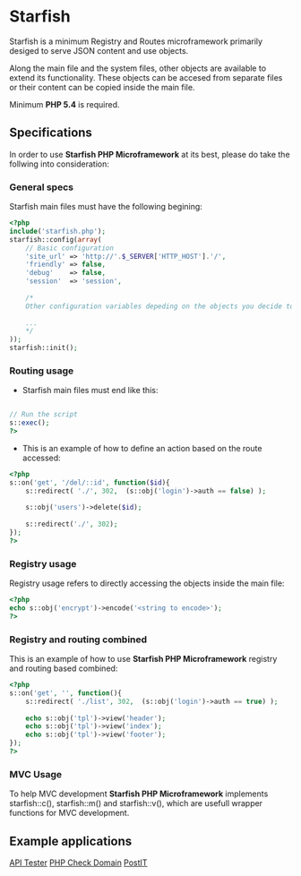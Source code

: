# Starfish

Starfish is a minimum Registry and Routes microframework primarily desiged to serve JSON content and use objects.

Along the main file and the system files, other objects are available to extend its functionality. These objects can be accesed from separate files or their content can be copied inside the main file.

Minimum **PHP 5.4** is required.

## Specifications

In order to use **Starfish PHP Microframework** at its best, please do take the follwing into consideration:

### General specs

Starfish main files must have the following begining:
```php
<?php
include('starfish.php');
starfish::config(array(
	// Basic configuration
    'site_url' => 'http://'.$_SERVER['HTTP_HOST'].'/',
    'friendly' => false,
    'debug'    => false,
	'session'  => 'session',
	
	/*
	Other configuration variables depeding on the objects you decide to include.
	
	...
	*/
));
starfish::init();
```

### Routing usage

* Starfish main files must end like this:
```php

// Run the script
s::exec();
?>
```

* This is an example of how to define an action based on the route accessed:
```php
<?php
s::on('get', '/del/::id', function($id){
	s::redirect( './', 302,  (s::obj('login')->auth == false) );
	
	s::obj('users')->delete($id);
	
	s::redirect('./', 302);
});
?>
```

### Registry usage
Registry usage refers to directly accessing the objects inside the main file:

```php
<?php
echo s::obj('encrypt')->encode('<string to encode>');
?>
```

### Registry and routing combined

This is an example of how to use **Starfish PHP Microframework** registry and routing based combined:
```php
<?php
s::on('get', '', function(){
	s::redirect( './list', 302,  (s::obj('login')->auth == true) );
	
	echo s::obj('tpl')->view('header');
	echo s::obj('tpl')->view('index');
	echo s::obj('tpl')->view('footer');
});
?>
```

### MVC Usage
To help MVC development **Starfish PHP Microframework** implements starfish::c(), starfish::m() and starfish::v(), which are usefull wrapper functions for MVC development.

## Example applications

[API Tester](https://github.com/cristidraghici/api-tester)
[PHP Check Domain](https://github.com/cristidraghici/php-check-domain)
[PostIT](https://github.com/cristidraghici/PostIT)